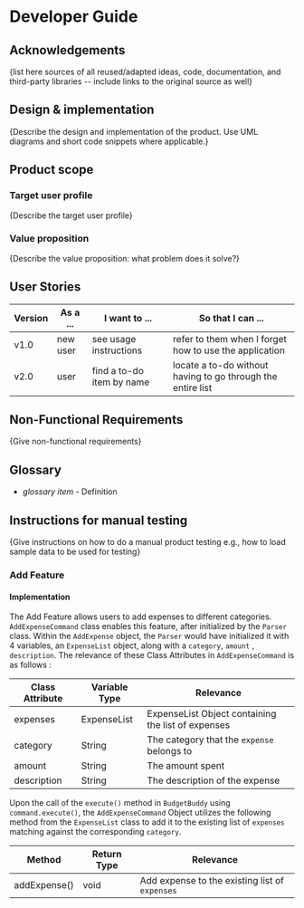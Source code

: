 # Developer Guide

## Acknowledgements

{list here sources of all reused/adapted ideas, code, documentation, and third-party libraries -- include links to the original source as well}

## Design & implementation

{Describe the design and implementation of the product. Use UML diagrams and short code snippets where applicable.}


## Product scope
### Target user profile

{Describe the target user profile}

### Value proposition

{Describe the value proposition: what problem does it solve?}

## User Stories

|Version| As a ... | I want to ... | So that I can ...|
|--------|----------|---------------|------------------|
|v1.0|new user|see usage instructions|refer to them when I forget how to use the application|
|v2.0|user|find a to-do item by name|locate a to-do without having to go through the entire list|

## Non-Functional Requirements

{Give non-functional requirements}

## Glossary

* *glossary item* - Definition

## Instructions for manual testing

{Give instructions on how to do a manual product testing e.g., how to load sample data to be used for testing}

### Add Feature

#### Implementation

The Add Feature allows users to add expenses to different categories. `AddExpenseCommand` class enables this feature, 
after initialized by the `Parser` class. Within the `AddExpense` object, the `Parser` would have initialized it with
4 variables, an `ExpenseList` object,  along with a `category`, `amount` , `description`. 
The relevance of these Class Attributes in `AddExpenseCommand` is as follows : 

| Class Attribute | Variable Type | Relevance                                         |
|-----------------|---------------|---------------------------------------------------|
| expenses        | ExpenseList   | ExpenseList Object containing the list of expenses|
| category        | String        | The category that the `expense` belongs to        |
| amount          | String        | The amount spent                                  |
| description     | String        | The description of the expense                    |


Upon the call of the `execute()` method in `BudgetBuddy` using `command.execute()`,
the `AddExpenseCommand` Object utilizes the following method from the `ExpenseList` class to add it to the existing
list of `expenses` matching against the corresponding `category`.

| Method       | Return Type | Relevance                                       |
|--------------|-------------|-------------------------------------------------|
| addExpense() | void        | Add expense to the existing list of `expenses`  |

